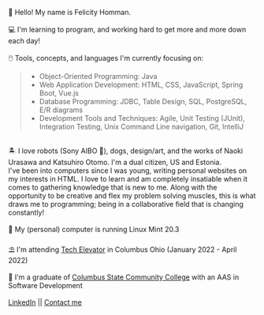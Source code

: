 :dolphin: Hello! My name is Felicity Homman.\
\
:computer: I'm learning to program, and working hard to get more and more down each day!\
\
:computer_mouse: Tools, concepts, and languages I'm currently focusing on:
> - Object-Oriented Programming: Java
> - Web Application Development: HTML, CSS, JavaScript, Spring Boot, Vue.js
> - Database Programming: JDBC, Table Design, SQL, PostgreSQL, E/R diagrams
> - Development Tools and Techniques: Agile, Unit Testing (JUnit), Integration Testing, Unix Command Line navigation, Git, IntelliJ

\
:desert_island: I love robots (Sony AIBO 💙), dogs, design/art, and the works of Naoki Urasawa and Katsuhiro Otomo. I'm a dual citizen, US and Estonia.\
   I've been into computers since I was young, writing personal websites on my interests in HTML. I love to learn and am completely insatiable when it comes to 
   gathering knowledge that is new to me. Along with the opportunity to be creative and flex my problem solving muscles, this is what draws me to
   programming; being in a collaborative field that is changing constantly!\
\
:ocean: My (personal) computer is running Linux Mint 20.3\
\
:parasol_on_ground: I'm attending <a href="https://www.techelevator.com/">Tech Elevator</a> in Columbus Ohio (January 2022 - April 2022)\
\
:sunrise: I'm a graduate of <a href="https://www.cscc.edu/">Columbus State Community College</a> with an AAS in Software Development\
\
[LinkedIn](https://www.linkedin.com/in/felicity-homman/) || [Contact me](mailto:fhommanwriting@gmail.com)
